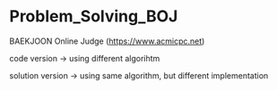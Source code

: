 # Problem_Solving_BOJ
BAEKJOON Online Judge (https://www.acmicpc.net)

code version -> using different algorihtm

solution version -> using same algorithm, but different implementation

